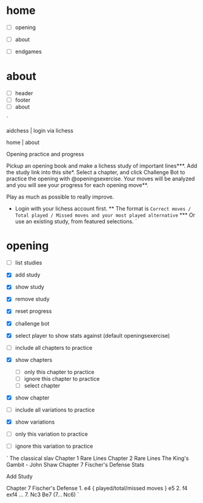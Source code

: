 # home

- [ ] opening
- [ ] about
- [ ] endgames


# about

- [ ] header
- [ ] footer
- [ ] about

`

  aidchess | login via lichess

  home | about 

  Opening practice and progress

  Pickup an opening book and make a lichess study of important lines***.
  Add the study link into this site*.
  Select a chapter, and click Challenge Bot to practice the opening with @openingsexercise.
  Your moves will be analyzed and you will see your progress for each opening move**.

  Play as much as possible to really improve.

  * Login with your lichess account first.
  ** The format is `Correct moves / Total played / Missed moves and your most played alternative`
  *** Or use an existing study, from featured selections.
`

# opening
- [ ] list studies
- [x] add study
- [x] show study 
- [x] remove study
- [x] reset progress
- [x] challenge bot
- [x] select player to show stats against (default openingsexercise)

- [ ] include all chapters to practice
- [x] show chapters
  - [ ] only this chapter to practice
  - [ ] ignore this chapter to practice
  - [ ] select chapter
- [x] show chapter
- [ ] include all variations to practice
- [x] show variations
- [ ] only this variation to practice
- [ ] ignore this variation to practice

`
The classical slav
  Chapter 1 Rare Lines
  Chapter 2 Rare Lines
The King's Gambit - John Shaw
  Chapter 7 Fischer's Defense
  Stats

Add Study


  Chapter 7 Fischer's Defense
    1. e4 { played/total/missed moves } e5 2. f4 exf4 ... 7. Nc3 Be7 (7... Nc6)
`

